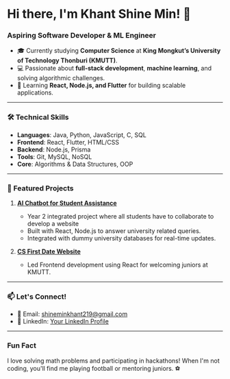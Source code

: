 # Hi there, I'm Khant Shine Min! 👋  

### Aspiring Software Developer & ML Engineer  
- 🎓 Currently studying **Computer Science** at **King Mongkut’s University of Technology Thonburi (KMUTT)**.  
- 💻 Passionate about **full-stack development**, **machine learning**, and solving algorithmic challenges.  
- 🌱 Learning **React, Node.js, and Flutter** for building scalable applications.  

---

### **🛠️ Technical Skills**  
- **Languages**: Java, Python, JavaScript, C, SQL  
- **Frontend**: React, Flutter, HTML/CSS  
- **Backend**: Node.js, Prisma  
- **Tools**: Git, MySQL, NoSQL  
- **Core**: Algorithms & Data Structures, OOP  

---

### **🚀 Featured Projects**  
1. **[AI Chatbot for Student Assistance](https://github.com/yourusername/chatbot)**
   - Year 2 integrated project where all students have to collaborate to develop a website
   - Built with React, Node.js to answer university related queries.  
   - Integrated with dummy university databases for real-time updates.
     
3. **[CS First Date Website](https://github.com/yourusername/cs-first-date)**  
   - Led Frontend development using React for welcoming juniors at KMUTT.  
---

<!---### **📊 GitHub Stats**  
![Your GitHub Stats](https://github-readme-stats.vercel.app/api?username=yourusername&show_icons=true&theme=radical)  

--- -->

### **📫 Let's Connect!**  
- 📧 Email: [shineminkhant219@gmail.com](mailto:shineminkhant219@gmail.com)  
- 💼 LinkedIn: [Your LinkedIn Profile](https://www.linkedin.com/in/shine-min-khant-424868311/)  
<!--- 🌐 Portfolio: [Your Portfolio Website](https://yourportfolio.com) *(optional)*  -->

---

### **Fun Fact**  
I love solving math problems and participating in hackathons! When I'm not coding, you'll find me playing football or mentoring juniors. ⚽  
